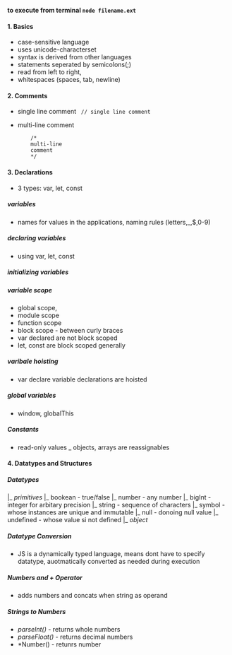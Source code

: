 **to execute from terminal `node filename.ext`**

#### 1. Basics
- case-sensitive language
- uses unicode-characterset
- syntax is derived from other languages
- statements seperated by semicolons(;)
- read from left to right, 
- whitespaces (spaces, tab, newline)

#### 2. Comments
- single line comment
        ``` 
        // single line comment 
        ```

- multi-line comment
    ``` 
        /* 
        multi-line 
        comment
        */
    ```

#### 3. Declarations
- 3 types: var, let, const
##### variables
- names for values in the applications, naming rules (letters,_,$,0-9)
##### declaring variables
- using var, let, const
##### initializing variables
##### variable scope
- global scope,
- module scope
- function scope
- block scope - between curly braces
- var declared are not block scoped
- let, const are block scoped generally
##### varibale hoisting
- var declare variable declarations are hoisted
##### global variables
- window, globalThis
##### Constants
* read-only values
_ objects, arrays are reassignables

#### 4. Datatypes and Structures
##### Datatypes
|_ *primitives*
    |_ bookean - true/false
    |_ number - any number
    |_ bigInt - integer for arbitary precision
    |_ string - sequence of characters
    |_ symbol - whose instances are unique and immutable
    |_ null - donoing null value
    |_ undefined - whose value si not defined
|_ *object*

##### Datatype Conversion
- JS is a dynamically typed language, means dont have to specify datatype, auotmatically converted as needed during execution

##### Numbers and + Operator
- adds numbers and concats when string as operand

##### Strings to Numbers
- *parseInt()* - returns whole numbers
- *parseFloat()* - returns decimal numbers
- *Number() - retunrs number
